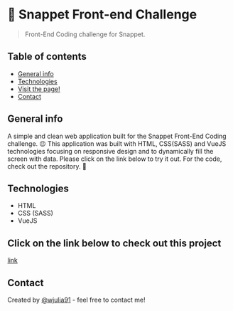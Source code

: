 
# 🎁 Snappet Front-end Challenge

>  Front-End Coding challenge for Snappet.


## Table of contents
* [General info](#general-info)
* [Technologies](#technologies)
* [Visit the page!](#Click-on-the-link-below-to-check-out-this-project)
* [Contact](#contact)

## General info
A simple and clean web application built for the Snappet Front-End Coding challenge. 😉 This application was built with HTML, CSS(SASS) and VueJS technologies focusing on responsive design and to dynamically fill the screen with data. Please click on the link below to try it out. For the code, check out the repository. 🎁

## Technologies
* HTML
* CSS (SASS)
* VueJS

## Click on the link below to check out this project
<a href="https://snappet-challenge-by-julia-w.web.app/">link</a>


## Contact
Created by [@wjulia91](https://www.linkedin.com/in/wjulia91/) - feel free to contact me!
